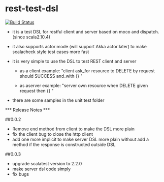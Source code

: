 rest-test-dsl
=============
[![Build Status](https://travis-ci.org/duffqiu/rest-test-dsl.svg?branch=develop)](https://travis-ci.org/duffqiu/rest-test-dsl)

- it is a test DSL for restful client and server based on moco and dispatch. (since scala2.10.4)

- it also supports actor mode (will support Akka actor later) to make scalacheck style test cases more fast

- it is very simple to use the DSL to test REST client and server
    
    - as a client example: "client ask_for resource to DELETE by request should SUCCESS and_with {} "
    
    - as aserver example: "server own resource when DELETE given request then {} "
    
- there are some samples in the unit test folder    


*** Release Notes ***

##0.0.2
    
   * Remove end method from client to make the DSL more plain
   * fix the client bug to close the http client
   * add one more implicit to make server DSL more plain without add a method if the response is constructed outside DSL

##0.0.3
   * upgrade scalatest version to 2.2.0
   * make server dsl code simply
   * fix bugs 


